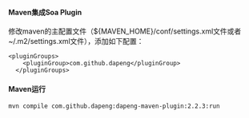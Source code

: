 #### Maven集成Soa Plugin
修改maven的主配置文件（${MAVEN_HOME}/conf/settings.xml文件或者 ~/.m2/settings.xml文件），添加如下配置：

```
<pluginGroups>
    <pluginGroup>com.github.dapeng</pluginGroup>
  </pluginGroups>
```

#### Maven运行

```
mvn compile com.github.dapeng:dapeng-maven-plugin:2.2.3:run
```